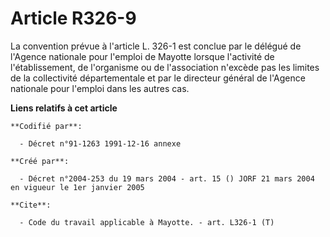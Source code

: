 # Article R326-9

La convention prévue à l'article L. 326-1 est conclue par le délégué de l'Agence nationale pour l'emploi de Mayotte lorsque
l'activité de l'établissement, de l'organisme ou de l'association n'excède pas les limites de la collectivité départementale
et par le directeur général de l'Agence nationale pour l'emploi dans les autres cas.

**Liens relatifs à cet article**

	**Codifié par**:

	  - Décret n°91-1263 1991-12-16 annexe

	**Créé par**:

	  - Décret n°2004-253 du 19 mars 2004 - art. 15 () JORF 21 mars 2004 en vigueur le 1er janvier 2005

	**Cite**:

	  - Code du travail applicable à Mayotte. - art. L326-1 (T)
